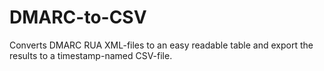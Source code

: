 # DMARC-to-CSV
Converts DMARC RUA XML-files to an easy readable table and export the results to a timestamp-named CSV-file.
